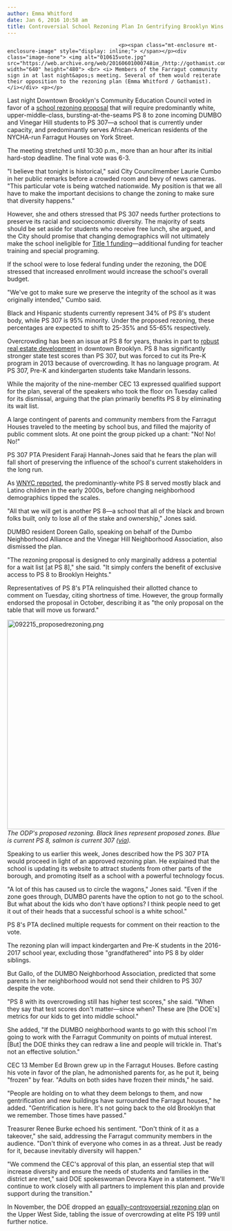 ```yaml
---
author: Emma Whitford
date: Jan 6, 2016 10:58 am
title: Controversial School Rezoning Plan In Gentrifying Brooklyn Wins Approval
---
```


	
										<p><span class="mt-enclosure mt-enclosure-image" style="display: inline;"> </span></p><div class="image-none"> <img alt="010615vote.jpg" src="https://web.archive.org/web/20160601000748im_/http://gothamist.com/attachments/nyc_arts_john/010615vote.jpg" width="640" height="480"> <br> <i> Members of the Farragut community sign in at last night&apos;s meeting. Several of them would reiterate their opposition to the rezoning plan (Emma Whitford / Gothamist). </i></div> <p></p>

<p>Last night Downtown Brooklyn&apos;s Community Education Council voted in favor of a <a href="https://web.archive.org/web/20160601000748/http://gothamist.com/2015/09/22/dumbo_school_rezoning_fight.php">school rezoning proposal</a> that will require predominantly white, upper-middle-class, bursting-at-the-seams PS 8 to zone incoming DUMBO and Vinegar Hill students to PS 307&#x2014;a school that is currently under capacity, and predominantly serves African-American residents of the NYCHA-run Farragut Houses on York Street. </p>

<p>The meeting stretched until 10:30 p.m., more than an hour after its initial hard-stop deadline. The final vote was 6-3. </p>

<p>&quot;I believe that tonight is historical,&quot; said City Councilmember Laurie Cumbo in her public remarks before a crowded room and bevy of news cameras. &quot;This particular vote is being watched nationwide. My position is that we all have to make the important decisions to change the zoning to make sure that diversity happens.&quot; </p>

<p>However, she and others stressed that PS 307 needs further protections to preserve its racial and socioeconomic diversity. The majority of seats should be set aside for students who receive free lunch, she argued, and the City should promise that changing demographics will not ultimately make the school ineligible for <a href="https://web.archive.org/web/20160601000748/http://www2.ed.gov/policy/elsec/leg/esea02/pg1.html">Title 1 funding</a>&#x2014;additional funding for teacher training and special programing. </p>

<p>If the school were to lose federal funding under the rezoning, the DOE stressed that increased enrollment would increase the school&apos;s overall budget. </p>

<p>&quot;We&apos;ve got to make sure we preserve the integrity of the school as it was originally intended,&quot; Cumbo said. </p>

<p>Black and Hispanic students currently represent 34% of PS 8&apos;s student body, while PS 307 is 95% minority. Under the proposed rezoning, these percentages are expected to shift to 25-35% and 55-65% respectively. </p>

<p>Overcrowding has been an issue at PS 8 for years, thanks in part to <a href="https://web.archive.org/web/20160601000748/http://www.nytimes.com/2014/09/21/realestate/transforming-a-brooklyn-neighborhood-with-new-condos.html?_r=2">robust real estate development</a> in downtown Brooklyn. PS 8 has significantly stronger state test scores than PS 307, but was forced to cut its Pre-K program in 2013 because of overcrowding. It has no language program. At PS 307, Pre-K and kindergarten students take Mandarin lessons. </p>

<p>While the majority of the nine-member CEC 13 expressed qualified support for the plan, several of the speakers who took the floor on Tuesday called for its dismissal, arguing that the plan primarily benefits PS 8 by eliminating its wait list. </p>

<p>A large contingent of parents and community members from the Farragut Houses traveled to the meeting by school bus, and filled the majority of public comment slots. At one point the group picked up a chant: &quot;No! No! No!&quot; </p>

<p>PS 307 PTA President Faraji Hannah-Jones said that he fears the plan will fall short of preserving the influence of the school&apos;s current stakeholders in the long run.   </p>

<p>As <a href="https://web.archive.org/web/20160601000748/http://www.wnyc.org/story/history-repeats-itself-two-brooklyn-schools-changing-neighborhoods/">WNYC reported</a>, the predominantly-white PS 8 served mostly black and Latino children in the early 2000s, before changing neighborhood demographics tipped the scales. </p>

<p>&quot;All that we will get is another PS 8&#x2014;a school that all of the black and brown folks built, only to lose all of the stake and ownership,&quot; Jones said. </p>

<p>DUMBO resident Doreen Gallo, speaking on behalf of the Dumbo Neighborhood Alliance and the Vinegar Hill Neighborhood Association, also dismissed the plan.</p>

<p>&quot;The rezoning proposal is designed to only marginally address a potential for a wait list [at PS 8],&quot; she said. &quot;It simply confers the benefit of exclusive access to PS 8 to Brooklyn Heights.&quot; </p>

<p>Representatives of PS 8&apos;s PTA relinquished their allotted chance to comment on Tuesday, citing shortness of time. However, the group formally endorsed the proposal in October, describing it as &quot;the only proposal on the table that will move us forward.&quot;</p>

<p><span class="mt-enclosure mt-enclosure-image" style="display: inline;"> </span></p><div class="image-none"> <img alt="092215_proposedrezoning.png" src="https://web.archive.org/web/20160601000748im_/http://gothamist.com/attachments/nyc_ewhitford/092215_proposedrezoning.png" width="640" height="485"> <br> <i>The ODP&apos;s proposed rezoning. Black lines represent proposed zones. Blue is current PS 8, salmon is current 307 (<a href="https://web.archive.org/web/20160601000748/http://dumbonyc.com/blog/2015/09/16/feedback-on-rezoning-of-ps8/">via</a>).<br>
</i></div> <p></p>

<p>Speaking to us earlier this week, Jones described how the PS 307 PTA would proceed in light of an approved rezoning plan. He explained that the school is updating its website to attract students from other parts of the borough, and promoting itself as a school with a powerful technology focus.   </p>

<p>&quot;A lot of this has caused us to circle the wagons,&quot; Jones said. &quot;Even if the zone goes through, DUMBO parents have the option to not go to the school. But what about the kids who don&apos;t have options? I think people need to get it out of their heads that a successful school is a white school.&quot; </p>

<p>PS 8&apos;s PTA declined multiple requests for comment on their reaction to the vote.  </p>

<p>The rezoning plan will impact kindergarten and Pre-K students in the 2016-2017 school year, excluding those &quot;grandfathered&quot; into PS 8 by older siblings.</p>

<p>But Gallo, of the DUMBO Neighborhood Association, predicted that some parents in her neighborhood would not send their children to PS 307 despite the vote. </p>

<p>&quot;PS 8 with its overcrowding still has higher test scores,&quot; she said. &quot;When they say that test scores don&apos;t matter&#x2014;since when? These are [the DOE&apos;s] metrics for our kids to get into middle school.&quot; </p>

<p>She added, &quot;If the DUMBO neighborhood wants to go with this school I&apos;m going to work with the Farragut Community on points of mutual interest. [But] the DOE thinks they can redraw a line and people will trickle in. That&apos;s not an effective solution.&quot; </p>

<p>CEC 13 Member Ed Brown grew up in the Farragut Houses. Before casting his vote in favor of the plan, he admonished parents for, as he put it, being &quot;frozen&quot; by fear. &quot;Adults on both sides have frozen their minds,&quot; he said. </p>

<p>&quot;People are holding on to what they deem belongs to them, and now gentrification and new buildings have surrounded the Farragut houses,&quot; he added. &quot;Gentrification is here. It&apos;s not going back to the old Brooklyn that we remember. Those times have passed.&quot; </p>

<p>Treasurer Renee Burke echoed his sentiment. &quot;Don&apos;t think of it as a takeover,&quot; she said, addressing the Farragut community members in the audience. &quot;Don&apos;t think of everyone who comes in as a threat. Just be ready for it, because inevitably diversity will happen.&quot;</p>

<p>&quot;We commend the CEC&apos;s approval of this plan, an essential step that will increase diversity and ensure the needs of students and families in the district are met,&quot; said DOE spokeswoman Devora Kaye in a statement. &quot;We&apos;ll continue to work closely with all partners to implement this plan and provide support during the transition.&quot;</p>

<p>In November, the DOE dropped an <a href="https://web.archive.org/web/20160601000748/http://gothamist.com/2015/11/19/city_drops_rezoning_plan_that_would.php">equally-controvoersial rezoning plan</a> on the Upper West Side, tabling the issue of overcrowding at elite PS 199 until further notice.</p>					
										
									
				